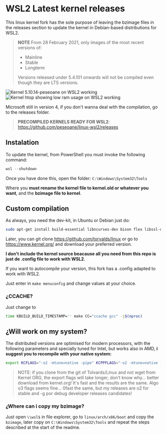 # WSL2 Latest kernel releases

This linux kernel fork has the sole purpose of leaving the bzimage files in the releases section to update the kernel in Debian-based distributions for WSL2.

> **NOTE** From 28 February 2021, only images of the most recent versions of:
> * Mainline
> * Stable
> * Longterm
>
> Versions released under 5.4.101 onwards will not be compiled even though they are LTS versions.

![Kernel 5.10.14-peseoane on WSL2 working](https://github.com/peseoane/linux-wsl2/blob/main/neofetch.png?raw=true)
![Kernel htop showing low ram usage on WSL2 working](https://github.com/peseoane/linux-wsl2/blob/main/htop.PNG?raw=true)

Microsoft still in version 4, if you don't wanna deal with the compilation, go to the releases folder.
> **PRECOMPILED KERNELS READY FOR WSL2**: https://github.com/peseoane/linux-wsl2/releases

## Instalation

To update the kernel, from PowerShell you must invoke the following command:

```powershell
wsl --shutdown
```
Once you have done this, open the folder: `C:\Windows\System32\Tools`

Where you **must rename the kernel file to kernel.old or whatever you want**, and the **bzimage file to kernel**.

## Custom compilation

As always, you need the dev-kit, in Ubuntu or Debian just do:

```bash
sudo apt-get install build-essential libncurses-dev bison flex libssl-dev libelf-dev
```

Later, you can git clone https://github.com/torvalds/linux or go to https://www.kernel.org/ and download your preferred version.

**I don't include the kernel source beacause all you need from this repo is just de .config file to work with WSL2.**

If you want to autocompile your version, this fork has a .config adapted to work with WSL2.

Just enter in `make menuconfig` and change values at your choice.

### ¿CCACHE?

Just change to 

```bash
time KBUILD_BUILD_TIMESTAMP='' make CC="ccache gcc" -j$(nproc)
```

## ¿Will work on my system?

The distributed versions are optimised for modern processors, with the following parameters and specially tuned for Intel, but works also in AMD, **i suggest you to recompile with your native system:**

```bash
export KCFLAGS="-o2 -mtune=native -pipe" KCPPFLAGS="-o2 -mtune=native -pipe make all"
```

> NOTE: if you clone from the git of Tolvards/Linux and not wget from Kernel ORG, the export flags will take longer, don't know why... better download from kernel.org! It's fast and the results are the same. Algo o3 flags seems fine... 0fast the same, but my releases are o2 for stable and -g por debug developer releases candidates!

### ¿Where can i copy my bzimage?

Just open `\\wsl$` in file explorer, go to `linux/arch/x86/boot` and copy the `bzimage`, later copy on `C:\Windows\System32\Tools` and repeat the steps described at the start of the readme.
